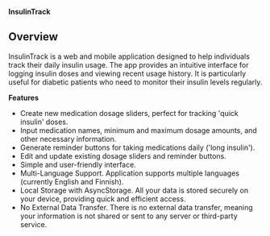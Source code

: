 **InsulinTrack**

## Overview
InsulinTrack is a web and mobile application designed to help individuals track their daily insulin usage. The app provides an intuitive interface for logging insulin doses and viewing recent usage history. It is particularly useful for diabetic patients who need to monitor their insulin levels regularly.

**Features**
- Create new medication dosage sliders, perfect for tracking 'quick insulin' doses.
- Input medication names, minimum and maximum dosage amounts, and other necessary information.
- Generate reminder buttons for taking medications daily ('long insulin').
- Edit and update existing dosage sliders and reminder buttons.
- Simple and user-friendly interface.
- Multi-Language Support. Application supports multiple languages (currently English and Finnish).
- Local Storage with AsyncStorage. All your data is stored securely on your device, providing quick and efficient access.
- No External Data Transfer. There is no external data transfer, meaning your information is not shared or sent to any server or third-party service.
